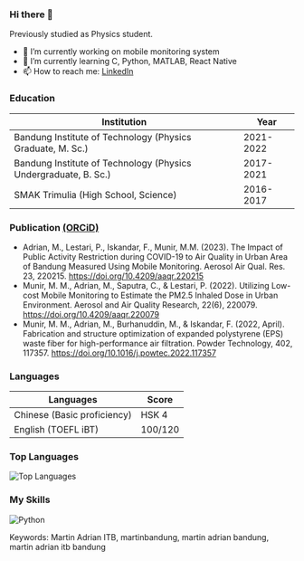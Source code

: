 ### Hi there 👋

Previously studied as Physics student.
- 🔭 I’m currently working on mobile monitoring system
- 🌱 I’m currently learning C, Python, MATLAB, React Native
- 📫 How to reach me: [LinkedIn](https://www.linkedin.com/in/martin-adrian-06aa24131/)

### Education
Institution | Year
--- | --- 
Bandung Institute of Technology (Physics Graduate, M. Sc.)|2021-2022
Bandung Institute of Technology (Physics Undergraduate, B. Sc.)|2017-2021
SMAK Trimulia (High School, Science)|2016-2017

### Publication [(ORCiD)](https://orcid.org/0000-0003-2635-8687)
- Adrian, M., Lestari, P., Iskandar, F., Munir, M.M. (2023). The Impact of Public Activity Restriction during COVID-19 to Air Quality in Urban Area of Bandung Measured Using Mobile Monitoring. Aerosol Air Qual. Res. 23, 220215. https://doi.org/10.4209/aaqr.220215
- Munir, M. M., Adrian, M., Saputra, C., & Lestari, P. (2022). Utilizing Low-cost Mobile Monitoring to Estimate the PM2.5 Inhaled Dose in Urban Environment. Aerosol and Air Quality Research, 22(6), 220079. https://doi.org/10.4209/aaqr.220079
- Munir, M. M., Adrian, M., Burhanuddin, M., & Iskandar, F. (2022, April). Fabrication and structure optimization of expanded polystyrene (EPS) waste fiber for high-performance air filtration. Powder Technology, 402, 117357. https://doi.org/10.1016/j.powtec.2022.117357

### Languages
Languages | Score
--- | --- 
Chinese (Basic proficiency)|HSK 4
English (TOEFL iBT)|100/120

<!--
- 👯 I’m looking to collaborate on ...
- 🤔 I’m looking for help with ...
- 💬 Ask me about ...
- 😄 Pronouns: ...
- ⚡ Fun fact: ...
  <img alt="git" src="https://img.shields.io/badge/-Git-F05032?style=flat-square&logo=git&logoColor=white" />
  <img alt="Docker" src="https://img.shields.io/badge/-Docker-46a2f1?style=flat-square&logo=docker&logoColor=white" />
  <img alt="Google Cloud Platform" src="https://img.shields.io/badge/-Google_Cloud_Platform-1a73e8?style=flat-square&logo=google-cloud&logoColor=white" />
  <img alt="Android" src="https://img.shields.io/badge/-Android-AAC148?style=flat-square&logo=android&logoColor=white" />
  <img alt="GraphQL" src="https://img.shields.io/badge/-GraphQL-E10098?style=flat-square&logo=graphql&logoColor=white" />
-->

### Top Languages
<p><img src="https://github-readme-stats.vercel.app/api/top-langs/?username=martinbandung&amp;layout=compact" alt="Top Languages"></p>

### My Skills
<p>
  <img alt="Python" src="https://img.shields.io/badge/-Python-347AB4?style=flat-square&logo=python&logoColor=white" />
</p>

Keywords: Martin Adrian ITB, martinbandung, martin adrian bandung, martin adrian itb bandung
